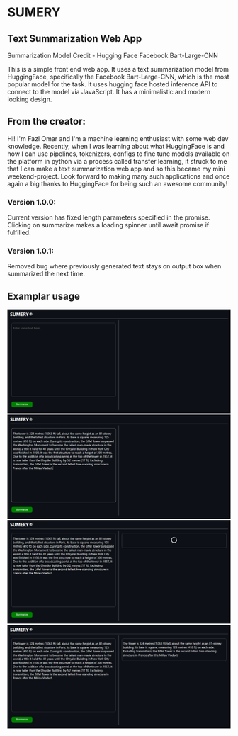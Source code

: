 # SUMERY
## Text Summarization Web App

Summarization Model Credit - Hugging Face Facebook Bart-Large-CNN

This is a simple front end web app. It uses a text summarization model from HuggingFace, specifically the Facebook Bart-Large-CNN, which is the most popular model for the task. It uses hugging face hosted inference API to connect to the model via JavaScript. It has a minimalistic and modern looking design.

## From the creator:
Hi! I'm Fazl Omar and I'm a machine learning enthusiast with some web dev knowledge. Recently, when I was learning about what HuggingFace is and how I can use pipelines, tokenizers, configs to fine tune models available on the platform in python via a process called transfer learning, it struck to me that I can make a text summarization web app and so this became my mini weekend-project. Look forward to making many such applications and once again a big thanks to HuggingFace for being such an awesome community!

### Version 1.0.0:
Current version has fixed length parameters specified in the promise. Clicking on summarize makes a loading spinner until await promise if fulfilled.

### Version 1.0.1:
Removed bug where previously generated text stays on output box when summarized the next time.

## Examplar usage
![step 1](/Example/sumery1.png)
![step 2](/Example/sumery2.png)
![step 3](/Example/sumery3.png)
![step 4](/Example/sumery4.png)